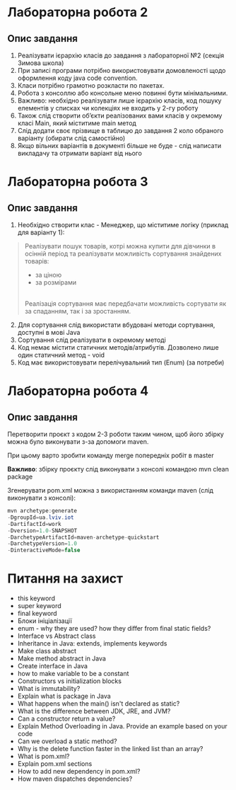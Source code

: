 # Лабораторна робота 2
## Опис завдання
1. Реалізувати ієрархію класів до завдання з лабораторної №2 (секція Зимова школа)
2. При записі програми потрібно використовувати домовленості щодо оформлення коду java code convention.
3. Класи потрібно грамотно розкласти по пакетах.
4. Робота з консоллю або консольне меню повинні бути мінімальними.
5. Важливо: необхідно реалізувати лише ієрархію класів, код пошуку елементів у списках чи колекціях не входить у 2-гу роботу
6. Також слід створити обʼєкти реалізованих вами класів у окремому класі Main, який міститиме main метод
7. Слід додати своє прізвище в таблицю до завдання 2 коло обраного варіанту (обирати слід самостійно)
8. Якщо вільних варіантів в документі більше не буде - слід написати викладачу та отримати варіант від нього

# Лабораторна робота 3
## Опис завдання
1. Необхідно створити клас - Менеджер, що міститиме логіку (приклад для варіанту 1):
> Реалізувати пошук товарів, котрі можна купити для дівчинки в осінній період та реалізувати можливість сортування знайдених товарів:
> - за ціною
> - за розмірами
> <!-- end -->
> <br/>
> Реалізація сортування має передбачати можливість сортувати як за спаданням, так і за зростанням.



2. Для сортування слід використати вбудовані методи сортування, доступні в мові Java
3. Сортування слід реалізувати в окремому методі
4. Код немає містити статичних методів/атрибутів. Дозволено лише один статичний метод - void
5. Код має використовувати перелічувальний тип (Enum) (за потреби)

# Лабораторна робота 4
## Опис завдання
Перетворити проєкт з кодом 2-3 роботи таким чином, щоб його збірку можна було виконувати з-за допомоги maven.

При цьому варто зробити команду merge попередніх робіт в master

**Важливо**: збірку проєкту слід виконувати з консолі командою mvn clean package

Згенерувати pom.xml можна з використанням команди maven (слід виконувати з консолі):
``` java
mvn archetype:generate 
-DgroupId=ua.lviv.iot 
-DartifactId=work 
-Dversion=1.0-SNAPSHOT 
-DarchetypeArtifactId=maven-archetype-quickstart 
-DarchetypeVersion=1.0 
-DinteractiveMode=false
```

# Питання на захист
* this keyword
* super keyword
* final keyword
* Блоки ініціалізації
* enum - why they are used? how they differ from final static fields?
* Interface vs Abstract class
* Inheritance in Java: extends, implements keywords
* Make class abstract
* Make method abstract in Java
* Create interface in Java
* how to make variable to be a constant
* Constructors vs initialization blocks
* What is immutability?
* Explain what is package in Java
* What happens when the main() isn't declared as static?
* What is the difference between JDK, JRE, and JVM?
* Can a constructor return a value?
* Explain Method Overloading in Java. Provide an example based on your code
* Can we overload a static method?
* Why is the delete function faster in the linked list than an array?
* What is pom.xml?
* Explain pom.xml sections
* How to add new dependency in pom.xml?
* How maven dispatches dependencies?